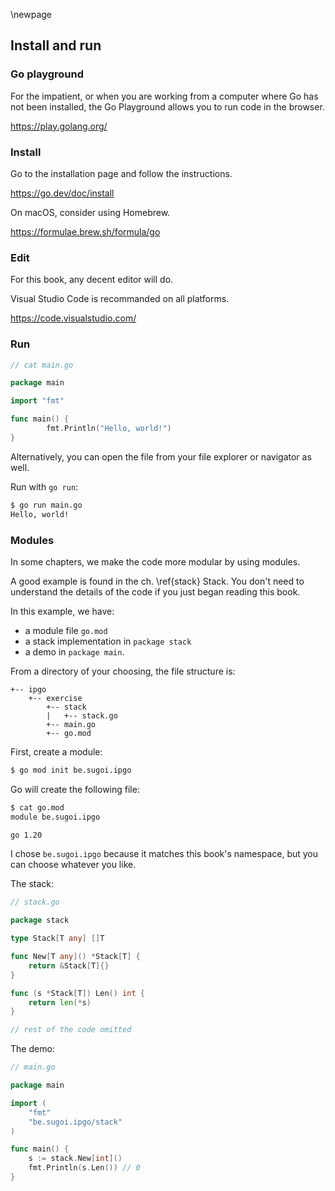 \newpage
## Install and run

### Go playground

For the impatient, or when you are working from a computer where Go has not been installed, the Go Playground allows you to run code in the browser.

https://play.golang.org/

### Install

Go to the installation page and follow the instructions.

https://go.dev/doc/install

On macOS, consider using Homebrew.

https://formulae.brew.sh/formula/go

### Edit

For this book, any decent editor will do.

Visual Studio Code is recommanded on all platforms.

https://code.visualstudio.com/

### Run

```go
// cat main.go

package main

import "fmt"

func main() {
        fmt.Println("Hello, world!")
}
```

Alternatively, you can open the file from your file explorer or navigator as well.

Run with `go run`:

```bash
$ go run main.go
Hello, world!
```
### Modules

In some chapters, we make the code more modular by using modules.

A good example is found in the ch. \ref{stack} Stack. You don't need to understand the details of the code if you just began reading this book.

In this example, we have:

- a module file `go.mod`
- a stack implementation in `package stack`
- a demo in `package main`.

From a directory of your choosing, the file structure is:

```
+-- ipgo
    +-- exercise
        +-- stack
        |   +-- stack.go        
        +-- main.go
        +-- go.mod
```

First, create a module:

```bash
$ go mod init be.sugoi.ipgo
```

Go will create the following file:

```bash
$ cat go.mod
module be.sugoi.ipgo

go 1.20
```

I chose `be.sugoi.ipgo` because it matches this book's namespace, but you can choose whatever you like.

The stack:

```go
// stack.go

package stack

type Stack[T any] []T

func New[T any]() *Stack[T] {
	return &Stack[T]{}
}

func (s *Stack[T]) Len() int {
	return len(*s)
}

// rest of the code omitted
```

The demo:

```go
// main.go

package main

import (
	"fmt"
	"be.sugoi.ipgo/stack"
)

func main() {
	s := stack.New[int]()
	fmt.Println(s.Len()) // 0
}
```
